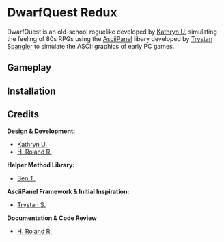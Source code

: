 # DwarfQuest Redux

DwarfQuest is an old-school roguelike developed by [Kathryn U.](https://github.com/TheWelshEngineer) simulating the feeling of 80s RPGs using the [AsciiPanel](https://github.com/trystan/AsciiPanel) libary developed by [Trystan Spangler](https://github.com/trystan) to simulate the ASCII graphics of early PC games.

## Gameplay

## Installation

## Credits
**Design & Development:**
* [Kathryn U.](https://github.com/TheWelshEngineer)
* [H. Roland R.](https://github.com/RolandReff)

**Helper Method Library:**
* [Ben T.](https://github.com/BenTaylor25)

**AsciiPanel Framework & Initial Inspiration:**
* [Trystan S.](https://github.com/trystan)

**Documentation & Code Review**
* [H. Roland R.](https://github.com/RolandReff)
